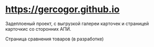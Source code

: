# https://gercogor.github.io

Задеплоеный проект, с выгрузкой галереи карточек и страницей карточкис со сторонних АПИ.

Страница сравнения товаров (в разработке)
